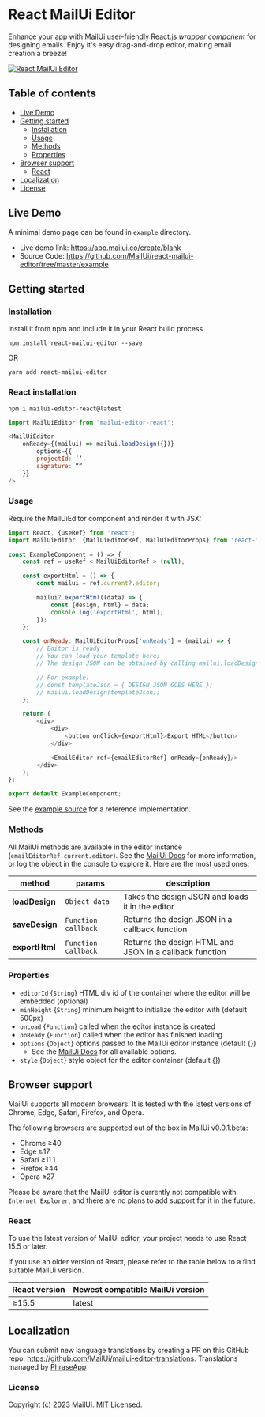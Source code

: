 # React MailUi Editor

Enhance your app with [MailUi](https://mailui.co) user-friendly [React.js](https://react.dev) _wrapper component_ for
designing emails. Enjoy
it's easy drag-and-drop editor, making email creation a breeze!

[![React MailUi Editor](https://camo.envatousercontent.com/c5a07583e98a3019bcdc7b0d5a7c4d0ef8b36e98/68747470733a2f2f63616d6f2e67697468756275736572636f6e74656e742e636f6d2f373737356430323236313637303232613134353334313565316336326165636131316532383530373366663135366563646331616135313662386534656136382f363837343734373037333361326632663664363136393663373536393265363336663266363936643631363736353733326636643631363936633735363932653661373036353637)](https://mailui.co/)

## Table of contents

- [Live Demo](#live-demo)
- [Getting started](#getting-started)
  - [Installation](#installation)
  - [Usage](#usage)
  - [Methods](#methods)
  - [Properties](#properties)
- [Browser support](#browser-support)
  - [React](#react)
- [Localization](#localization)
- [License](#license)

## Live Demo

A minimal demo page can be found in `example` directory.

- Live demo link: https://app.mailui.co/create/blank
- Source Code: https://github.com/MailUi/react-mailui-editor/tree/master/example

## Getting started

### Installation

Install it from npm and include it in your React build process

```
npm install react-mailui-editor --save
```

OR

```
yarn add react-mailui-editor
```

### React installation

```
npm i mailui-editor-react@latest
```

```javascript
import MailUiEditor from "mailui-editor-react";

<MailUiEditor
    onReady={(mailui) => mailui.loadDesign({})}
        options={{
        projectId: ‘‘,
        signature: ““
    }}
/>

```

### Usage

Require the MailUiEditor component and render it with JSX:

```javascript
import React, {useRef} from 'react';
import MailUiEditor, {MailUiEditorRef, MailUiEditorProps} from 'react-mailui-editor';

const ExampleComponent = () => {
    const ref = useRef < MailUiEditorRef > (null);

    const exportHtml = () => {
        const mailui = ref.current?.editor;

        mailui?.exportHtml((data) => {
            const {design, html} = data;
            console.log('exportHtml', html);
        });
    };

    const onReady: MailUiEditorProps['onReady'] = (mailui) => {
        // Editor is ready
        // You can load your template here;
        // The design JSON can be obtained by calling mailui.loadDesign(callback) or mailui.exportHtml(callback)

        // For example:
        // const templateJson = { DESIGN JSON GOES HERE };
        // mailui.loadDesign(templateJson);
    };

    return (
        <div>
            <div>
                <button onClick={exportHtml}>Export HTML</button>
            </div>

            <EmailEditor ref={emailEditorRef} onReady={onReady}/>
        </div>
    );
};

export default ExampleComponent;
```

See the [example source](https://github.com/MailUi/react-mailui-editor/blob/master/example/src/basic/index.tsx) for a
reference implementation.

### Methods

All MailUi methods are available in the editor instance (`emailEditorRef.current.editor`). See
the [MailUi Docs](https://docs.mailui.co/) for more information, or log the object in the console to explore it. Here
are the most used ones:

| method         | params              | description                                             |
| -------------- | ------------------- | ------------------------------------------------------- |
| **loadDesign** | `Object data`       | Takes the design JSON and loads it in the editor        |
| **saveDesign** | `Function callback` | Returns the design JSON in a callback function          |
| **exportHtml** | `Function callback` | Returns the design HTML and JSON in a callback function |

### Properties

- `editorId` {`String`} HTML div id of the container where the editor will be embedded (optional)
- `minHeight` {`String`} minimum height to initialize the editor with (default 500px)
- `onLoad` {`Function`} called when the editor instance is created
- `onReady` {`Function`} called when the editor has finished loading
- `options` {`Object`} options passed to the MailUi editor instance (default {})
  - See the [MailUi Docs](https://docs.mailui.co/docs/getting-started#configuration-options) for all available
    options.
- `style` {`Object`} style object for the editor container (default {})

## Browser support

MailUi supports all modern browsers. It is tested with the latest versions of Chrome, Edge, Safari, Firefox, and
Opera.

The following browsers are supported out of the box in MailUi v0.0.1.beta:

- Chrome ≥40
- Edge ≥17
- Safari ≥11.1
- Firefox ≥44
- Opera ≥27

[//]: # '- IE (not supported)'
[//]: # 'If you need to support older browsers, you will need to use React-PDF v6 or v5.'

Please be aware that the MailUi editor is currently not compatible with `Internet Explorer`, and there are no plans to
add support for it in the future.

### React

To use the latest version of MailUi editor, your project needs to use React 15.5 or later.

If you use an older version of React, please refer to the table below to a find suitable MailUi version.

| React version | Newest compatible MailUi version |
| ------------- | -------------------------------- |
| ≥15.5         | latest                           |

[//]: # '| ≥16.8         | latest                              |'
[//]: # '| ≥16.3         | 5.x                                 |'

## Localization

You can submit new language translations by creating a PR on this GitHub
repo: https://github.com/MailUi/mailui-editor-translations.
Translations managed by [PhraseApp](https://phraseapp.com)

### License

Copyright (c) 2023 MailUi. [MIT](LICENSE) Licensed.
